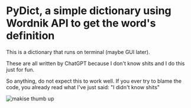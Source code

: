 # PyDict, a simple dictionary using Wordnik API to get the word's definition

This is a dictionary that runs on terminal (maybe GUI later).

These are all written by ChatGPT because I don't know shits and I do this just for fun.

So anything, do not expect this to work well. If you ever try to blame the code, you already read what I've just said: "I didn't know shits"


![makise thumb up](https://media.tenor.com/aq437v05DlIAAAPo/steins-gate-makise-kurisu.mp4")